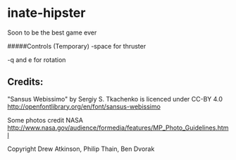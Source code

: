 inate-hipster
=============

Soon to be the best game ever

#####Controls (Temporary)
-space for thruster

-q and e for rotation



Credits:
-----------------

"Sansus Webissimo" by Sergiy S. Tkachenko is licenced under CC-BY 4.0
http://openfontlibrary.org/en/font/sansus-webissimo

Some photos credit NASA
http://www.nasa.gov/audience/formedia/features/MP_Photo_Guidelines.html

Copyright Drew Atkinson, Philip Thain, Ben Dvorak
